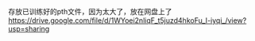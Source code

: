 存放已训练好的pth文件，因为太大了，放在网盘上了
https://drive.google.com/file/d/1WYoei2nliqF_t5juzd4hkoFu_I-iyqi_/view?usp=sharing

